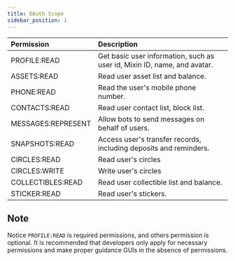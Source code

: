 ```yaml
---
title: OAuth Scope
sidebar_position: 1
---
```


| Permission         | Description                                                              |
|:-------------------|:-------------------------------------------------------------------------|
| PROFILE:READ       | Get basic user information, such as user id, Mixin ID, name, and avatar. |
| ASSETS:READ        | Read user asset list and balance.                                        |
| PHONE:READ         | Read the user's mobile phone number.                                     |
| CONTACTS:READ      | Read user contact list, block list.                                      |
| MESSAGES:REPRESENT | Allow bots to send messages on behalf of users.                          |
| SNAPSHOTS:READ     | Access user's transfer records, including deposits and reminders.        |
| CIRCLES:READ       | Read user's circles                              |
| CIRCLES:WRITE      | Write user's circles                             |
| COLLECTIBLES:READ  | Read user collectible list and balance.                                  |
| STICKER:READ       | Read user's stickers.                                                    |

## Note

Notice `PROFILE:READ` is required permissions, and others permission is optional. It is recommended that developers only apply for necessary permissions and make proper guidance GUIs in the absence of permissions.
